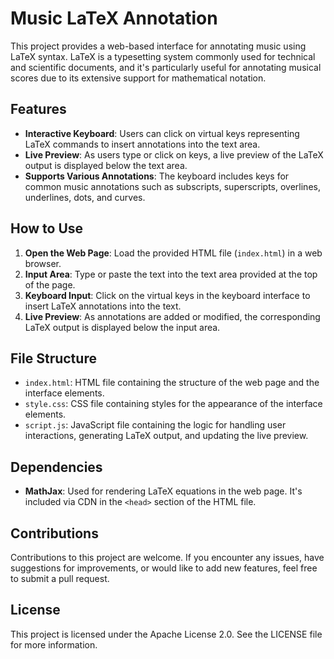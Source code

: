 # Music LaTeX Annotation

This project provides a web-based interface for annotating music using LaTeX syntax. LaTeX is a typesetting system commonly used for technical and scientific documents, and it's particularly useful for annotating musical scores due to its extensive support for mathematical notation.

## Features

- **Interactive Keyboard**: Users can click on virtual keys representing LaTeX commands to insert annotations into the text area.
- **Live Preview**: As users type or click on keys, a live preview of the LaTeX output is displayed below the text area.
- **Supports Various Annotations**: The keyboard includes keys for common music annotations such as subscripts, superscripts, overlines, underlines, dots, and curves.

## How to Use

1. **Open the Web Page**: Load the provided HTML file (`index.html`) in a web browser.
2. **Input Area**: Type or paste the text into the text area provided at the top of the page.
3. **Keyboard Input**: Click on the virtual keys in the keyboard interface to insert LaTeX annotations into the text.
4. **Live Preview**: As annotations are added or modified, the corresponding LaTeX output is displayed below the input area.

## File Structure

- `index.html`: HTML file containing the structure of the web page and the interface elements.
- `style.css`: CSS file containing styles for the appearance of the interface elements.
- `script.js`: JavaScript file containing the logic for handling user interactions, generating LaTeX output, and updating the live preview.

## Dependencies

- **MathJax**: Used for rendering LaTeX equations in the web page. It's included via CDN in the `<head>` section of the HTML file.

## Contributions

Contributions to this project are welcome. If you encounter any issues, have suggestions for improvements, or would like to add new features, feel free to submit a pull request.

## License

This project is licensed under the Apache License 2.0. See the LICENSE file for more information.
